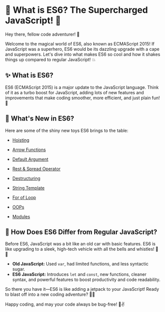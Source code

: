 # 🚀 What is ES6? The Supercharged JavaScript! 🚀

Hey there, fellow code adventurer! 🌟

Welcome to the magical world of ES6, also known as ECMAScript 2015! If JavaScript was a superhero, ES6 would be its dazzling upgrade with a cape and superpowers. Let's dive into what makes ES6 so cool and how it shakes things up compared to regular JavaScript! 💥

## ✨ What is ES6?

ES6 (ECMAScript 2015) is a major update to the JavaScript language. Think of it as a turbo boost for JavaScript, adding lots of new features and improvements that make coding smoother, more efficient, and just plain fun! 🎉

## 🚀 What's New in ES6?

Here are some of the shiny new toys ES6 brings to the table:
- [Hoisting]()

- [Arrow Functions]()

- [Default Argument]()

- [Rest & Spread Operator]()

- [Destructuring]()

- [String Template]()

- [For of Loop]()

- [OOPs]()

- [Modules]()

## 🔄 How Does ES6 Differ from Regular JavaScript?

Before ES6, JavaScript was a bit like an old car with basic features. ES6 is like upgrading to a sleek, high-tech vehicle with all the bells and whistles! 🚗💨

- **Old JavaScript:** Used `var`, had limited functions, and less syntactic sugar.
- **ES6 JavaScript:** Introduces `let` and `const`, new functions, cleaner syntax, and powerful features to boost productivity and code readability.

So there you have it—ES6 is like adding a jetpack to your JavaScript! Ready to blast off into a new coding adventure? 🚀💥

Happy coding, and may your code always be bug-free! 🐛✌️

